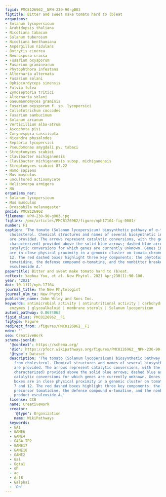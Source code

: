 ```yaml
---
figid: PMC8126962__NPH-230-90-g003
figtitle: Bitter and sweet make tomato hard to (b)eat
organisms:
- Solanum lycopersicum
- Arabidopsis thaliana
- Nicotiana tabacum
- Solanum tuberosum
- Nicotiana benthamiana
- Aspergillus nidulans
- Botrytis cinerea
- Neurospora crassa
- Fusarium oxysporum
- Fusarium graminearum
- Phytophthora infestans
- Alternaria alternata
- Fusarium solani
- Ophiocordyceps sinensis
- Fulvia fulva
- Zymoseptoria tritici
- Alternaria solani
- Gaeumannomyces graminis
- Fusarium oxysporum f. sp. lycopersici
- Colletotrichum coccodes
- Fusarium sambucinum
- Solanum arcanum
- Verticillium albo-atrum
- Ascochyta pisi
- Corynespora cassiicola
- Nicandra physalodes
- Septoria lycopersici
- Pseudomonas amygdali pv. tabaci
- Streptomyces scabiei
- Clavibacter michiganensis
- Clavibacter michiganensis subsp. michiganensis
- Streptomyces scabiei 87.22
- Homo sapiens
- Mus musculus
- uncultured actinomycete
- Helicoverpa armigera
- NA
organisms_ner:
- Solanum lycopersicum
- Mus musculus
- Drosophila melanogaster
pmcid: PMC8126962
filename: NPH-230-90-g003.jpg
figlink: /pmc/articles/PMC8126962/figure/nph17104-fig-0001/
number: F1
caption: 'The tomato (Solanum lycopersicum) biosynthetic pathway of α‐tomatine from
  cholesterol. Chemical structures and names of several biosynthetic intermediates
  are provided. The arrows represent catalytic conversions, with the gene name (if
  characterized) provided above the solid blue arrows; dashed blue arrows represent
  catalytic conversions for which genes are currently unknown. Genes in colored boxes
  are in close physical proximity in a genomic cluster on tomato chromosomes 7 and
  12. The red dashed boxes highlight three key components: the phytotoxic precursor
  tomatidine, the defense compound α‐tomatine, and the nonbitter breakdown product
  esculeoside A.'
papertitle: Bitter and sweet make tomato hard to (b)eat.
reftext: Yaohua You, et al. New Phytol. 2021 Apr;230(1):90-100.
year: '2021'
doi: 10.1111/nph.17104
journal_title: The New Phytologist
journal_nlm_ta: New Phytol
publisher_name: John Wiley and Sons Inc.
keywords: antimicrobial activity | antinutritional activity | carbohydrate active
  enzymes | glycoalkaloid | membrane sterols | Solanum lycopersicum
automl_pathway: 0.8674063
figid_alias: PMC8126962__F1
figtype: Figure
redirect_from: /figures/PMC8126962__F1
ndex: ''
seo: CreativeWork
schema-jsonld:
  '@context': https://schema.org/
  '@id': https://pfocr.wikipathways.org/figures/PMC8126962__NPH-230-90-g003.html
  '@type': Dataset
  description: 'The tomato (Solanum lycopersicum) biosynthetic pathway of α‐tomatine
    from cholesterol. Chemical structures and names of several biosynthetic intermediates
    are provided. The arrows represent catalytic conversions, with the gene name (if
    characterized) provided above the solid blue arrows; dashed blue arrows represent
    catalytic conversions for which genes are currently unknown. Genes in colored
    boxes are in close physical proximity in a genomic cluster on tomato chromosomes
    7 and 12. The red dashed boxes highlight three key components: the phytotoxic
    precursor tomatidine, the defense compound α‐tomatine, and the nonbitter breakdown
    product esculeoside A.'
  license: CC0
  name: CreativeWork
  creator:
    '@type': Organization
    name: WikiPathways
  keywords:
  - GAI
  - GAME6
  - GAME4
  - GABA-TP2
  - GAME17
  - GAME18
  - GAME2
  - Gal
  - Ggta1
  - oh
  - ac
  - Arl8
  - Galphai
  - 'On'
---
```

